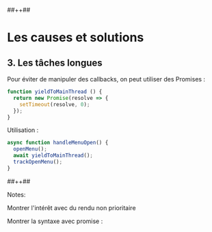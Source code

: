 <!-- .slide: class="tc-multiple-columns with-code " -->

##++##

# Les causes et solutions

## 3. Les tâches longues

Pour éviter de manipuler des callbacks, on peut utiliser des Promises :

```JavaScript
function yieldToMainThread () {
  return new Promise(resolve => {
    setTimeout(resolve, 0);
  });
}
```

Utilisation :

```JavaScript
async function handleMenuOpen() {
  openMenu();
  await yieldToMainThread();
  trackOpenMenu();
}
```
##++##


Notes:

Montrer l'intérêt avec du rendu non prioritaire

Montrer la syntaxe avec promise :